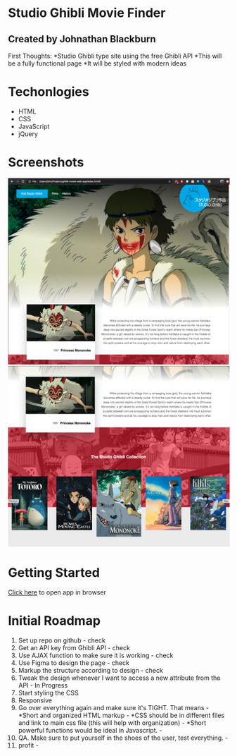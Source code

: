 Studio Ghibli Movie Finder
=======
Created by Johnathan Blackburn
-----------

First Thoughts:
*Studio Ghibli type site using the free Ghibli API
*This will be a fully functional page
*It will be styled with modern ideas

# Techonlogies 

- HTML
- CSS
- JavaScript
- jQuery

# Screenshots

![picture](img/sc1.png)
![picture](img/sc2.png)

# Getting Started
[Click here](https://johnathanblackburncodes.github.io/ghibli-movie-finder/) to open app in browser

# Initial Roadmap
1. Set up repo on github - check
2. Get an API key from Ghibli API - check
3. Use AJAX function to make sure it is working - check
4. Use Figma to design the page - check
5. Markup the structure according to design - check
6. Tweak the design whenever I want to access a new attribute from the API - In Progress
7. Start styling the CSS
8. Responsive
9. Go over everything again and make sure it's TIGHT. That means - 
  *Short and organized HTML markup -
  *CSS should be in different files and link to main css file (this will help with organization) -
  *Short powerful functions would be ideal in Javascript. -
10. QA. Make sure to put yourself in the shoes of the user, test everything. -
11. profit -